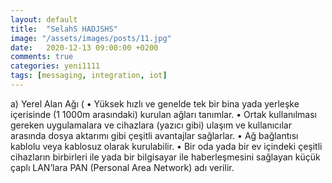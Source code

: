 ```yaml
---
layout: default
title:  "SelahS HADJSHS"
image: "/assets/images/posts/11.jpg"
date:   2020-12-13 09:00:00 +0200
comments: true
categories: yeni1111
tags: [messaging, integration, iot]
---
```


a) Yerel Alan Ağı (
•
Yüksek hızlı ve genelde tek bir bina yada yerleşke
içerisinde (1 1000m arasındaki) kurulan ağları
tanımlar.
•
Ortak kullanılması gereken uygulamalara ve cihazlara
(yazıcı gibi) ulaşım ve kullanıcılar arasında dosya
aktarımı
gibi çeşitli avantajlar sağlarlar.
•
Ağ bağlantısı kablolu veya kablosuz olarak kurulabilir.
•
Bir oda yada bir ev içindeki çeşitli cihazların birbirleri
ile yada bir bilgisayar ile haberleşmesini sağlayan
küçük
çaplı LAN’lara PAN (Personal Area Network)
adı
verilir.


